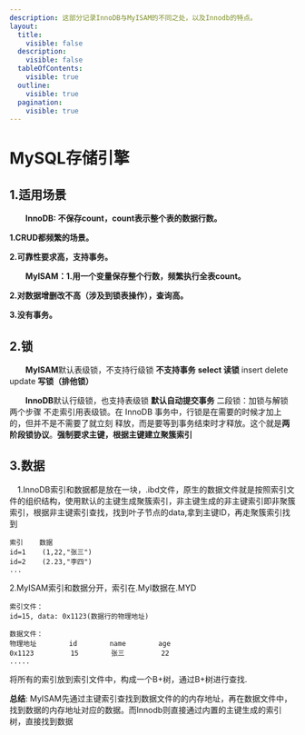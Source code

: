 ```yaml
---
description: 这部分记录InnoDB与MyISAM的不同之处，以及Innodb的特点。
layout:
  title:
    visible: false
  description:
    visible: false
  tableOfContents:
    visible: true
  outline:
    visible: true
  pagination:
    visible: true
---
```


# MySQL存储引擎

## 1.适用场景

　　**InnoDB: 不保存count，count表示整个表的数据行数。**

**1.CRUD都频繁的场景。**

**2.可靠性要求高，支持事务。**

　　**MyISAM：1.用一个变量保存整个行数，频繁执行全表count。**

**2.对数据增删改不高（涉及到锁表操作），查询高。**

**3.没有事务。**

## 2.锁

　　**MyISAM**默认表级锁，不支持行级锁 **不支持事务** **select 读锁** insert delete update **写锁（排他锁）**

　　**InnoDB**默认行级锁，也支持表级锁 **默认自动提交事务** 二段锁：加锁与解锁两个步骤 不走索引用表级锁。在 InnoDB 事务中，行锁是在需要的时候才加上的，但并不是不需要了就立刻 释放，而是要等到事务结束时才释放。这个就是**两阶段锁协议**。**强制要求主键，根据主键建立聚簇索引**

## 3.数据

　1.InnoDB索引和数据都是放在一块，.ibd文件，原生的数据文件就是按照索引文件的组织结构，使用默认的主键生成聚簇索引，非主键生成的非主键索引即非聚簇索引，根据非主键索引查找，找到叶子节点的data,拿到主键ID，再走聚簇索引找到

```
索引    数据
id=1    (1,22,"张三")
id=2    (2.23,"李四")
...
```

2.MyISAM索引和数据分开，索引在.MyI数据在.MYD

```
索引文件：
id=15, data: 0x1123(数据行的物理地址)
```

```
数据文件：
物理地址        id        name        age
0x1123         15        张三         22
.....
```

将所有的索引放到索引文件中，构成一个B+树，通过B+树进行查找.

**总结**: MyISAM先通过主键索引查找到数据文件的的内存地址，再在数据文件中，找到数据的内存地址对应的数据。而Innodb则直接通过内置的主键生成的索引树，直接找到数据
